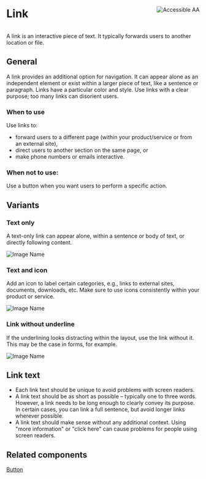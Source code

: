 <div style="display: inline-flex; align-items: center; justify-content: space-between; width: 100%;">
    <h1>Link</h1>
    <img src="assets/aa.png" alt="Accessible AA" />
</div>

A link is an interactive piece of text. It typically forwards users to another location or file.

## General

A link provides an additional option for navigation. It can appear alone as an independent element or exist within a larger piece of text, like a sentence or paragraph. Links have a particular color and style. Use links with a clear purpose; too many links can disorient users.

### When to use

Use links to:

- forward users to a different page (within your product/service or from an external site),
- direct users to another section on the same page, or
- make phone numbers or emails interactive.

### When not to use:

Use a button when you want users to perform a specific action.

## Variants

### Text only

A text-only link can appear alone, within a sentence or body of text, or directly following content.

![Image Name](assets/3_components/link/text_only.png)

### Text and icon

Add an icon to label certain categories, e.g., links to external sites, documents, downloads, etc. Make sure to use icons consistently within your product or service.

![Image Name](assets/3_components/link/link_icon.png)

### Link without underline

If the underlining looks distracting within the layout, use the link without it. This may be the case in forms, for example.

![Image Name](assets/3_components/link/link_no_underline.png)

## Link text

- Each link text should be unique to avoid problems with screen readers.
- A link text should be as short as possible – typically one to three words. However, a link needs to be long enough to clearly convey its purpose. In certain cases, you can link a full sentence, but avoid longer links wherever possible.
- A link text should make sense without any additional context. Using "more information" or "click here" can cause problems for people using screen readers.

<!--## Sizes

Choose the size based on the body text you are using.

### Large

20px

![Image Name](assets/3_components/link/link_large.png)

### Small

16px

![Image Name](assets/3_components/link/link_small.png)-->

## Related components

<a href="?path=/usage/components-button--standard">Button</a>
